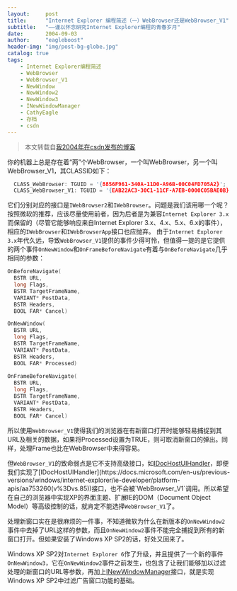 ```yaml
---
layout:     post
title:      "Internet Explorer 编程简述（一）WebBrowser还是WebBrowser_V1"
subtitle:   "——谨以怀念研究Internet Explorer编程的青春岁月"
date:       2004-09-03
author:     "eagleboost"
header-img: "img/post-bg-globe.jpg"
catalog: true
tags:
    - Internet Explorer编程简述
    - WebBrowser
    - WebBrowser_V1
    - NewWindow
    - NewWindow2
    - NewWindow3
    - INewWindowManager
    - CathyEagle
    - 存档
    - csdn
---
```


> 本文转载自[我2004年在csdn发布的博客](https://blog.csdn.net/CathyEagle/article/details/95964)

你的机器上总是存在着“两”个WebBrowser，一个叫WebBrowser，另一个叫WebBrowser_V1，其CLASSID如下：

```c++
  CLASS_WebBrowser: TGUID = '{8856F961-340A-11D0-A96B-00C04FD705A2}';  
  CLASS_WebBrowser_V1: TGUID = '{EAB22AC3-30C1-11CF-A7EB-0000C05BAE0B}';
```

它们分别对应的接口是`IWebBrowser2`和`IWebBrowser`。问题是我们该用哪一个呢？按照微软的推荐，应该尽量使用前者，因为后者是为兼容`Internet Explorer 3.x`而保留的（尽管它能够响应来自Internet Explorer 3.x、4.x、5.x、6.x的事件），相应的`IWebBrowser`和`IWebBrowserApp`接口也应抛弃。
由于`Internet Explorer 3.x`年代久远，导致`WebBrowser_V1`提供的事件少得可怜，但值得一提的是它提供的两个事件`OnNewWindow`和`OnFrameBeforeNavigate`有着与`OnBeforeNavigate`几乎相同的参数：

```c++
OnBeforeNavigate(  
  BSTR URL,   
  long Flags,   
  BSTR TargetFrameName,   
  VARIANT* PostData,   
  BSTR Headers,   
  BOOL FAR* Cancel)

OnNewWindow(  
  BSTR URL,   
  long Flags,   
  BSTR TargetFrameName,   
  VARIANT* PostData,   
  BSTR Headers,   
  BOOL FAR* Processed)
  
OnFrameBeforeNavigate(  
  BSTR URL,   
  long Flags,   
  BSTR TargetFrameName,   
  VARIANT* PostData,   
  BSTR Headers,   
  BOOL FAR* Cancel)
```

所以使用`WebBrowser_V1`使得我们的浏览器在有新窗口打开时能够轻易捕捉到其URL及相关的数据，如果将Processed设置为TRUE，则可取消新窗口的弹出。同样，处理Frame也比在WebBrowser中来得容易。

但`WebBrowser_V1`的致命弱点是它不支持高级接口，如[IDocHostUIHandler](https://docs.microsoft.com/en-us/previous-versions/windows/internet-explorer/ie-developer/platform-apis/aa753260(v%3Dvs.85))，即便我们实现了[IDocHostUIHandler](https://docs.microsoft.com/en-us/previous-versions/windows/internet-explorer/ie-developer/platform-apis/aa753260(v%3Dvs.85))接口，也不会被`WebBrowser_V1`调用。所以希望在自己的浏览器中实现XP的界面主题、扩展IE的DOM（Document Object Model）等高级控制的话，就肯定不能选择`WebBrowser_V1`了。

处理新窗口实在是很麻烦的一件事，不知道微软为什么在新版本的`OnNewWindow2`事件中去掉了URL这样的参数，而且`OnNewWindow2`事件不能完全捕捉到所有的新窗口打开。但如果安装了Windows XP SP2的话，好处又回来了。

Windows XP SP2对`Internet Explorer 6`作了升级，并且提供了一个新的事件`OnNewWindow3`，它在`OnNewWindow2`事件之前发生，也包含了让我们能够加以过滤处理的新窗口的URL等参数，再加上[INewWindowManager](https://docs.microsoft.com/en-us/windows/desktop/api/shobjidl_core/nn-shobjidl_core-inewwindowmanager)接口，就是实现Windows XP SP2中过滤广告窗口功能的基础。
